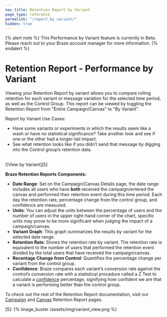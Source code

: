 ```yaml
---
nav_title: Retention Report by Variant
page_type: reference
permalink: "/report_by_variant/"
hidden: true
---
```


{% alert note %}
This Performance by Variant feature is currently in Beta. Please reach out to your Braze account manager for more information.
{% endalert %}

# Retention Report - Performance by Variant

Viewing your Retention Report by variant allows you to compare rolling retention for each variant or message variation for the selected time period, as well as the Control Group. This report can be viewed by toggling the Retention Report from "Entire Campaign/Canvas" to "By Variant". 

Report by Variant Use Cases:
- Have some variants or experiments in which the results seem like a wash or have no statistical significance? Take another look and see if one or the other had a longer-tail impact.
- See what retention looks like if you didn’t send that message by digging into the Control group’s retention data.<br><br>

![View by Variant][5]

__Braze Retention Reports Components:__
- __Date Range__: Set on the Campaign/Canvas Details page, the date range includes all users who have __both__ received the campaign/entered the canvas and performed their retention event during this time period. Each day the retention rate, percentage change from the control group, and confidence are measured.
- __Units__: You can adjust the units between the percentage of users and the number of users in the upper right-hand corner of the chart, specific units may prove to be more significant when judging the impact of a campaign/canvas.
- __Variant Graph__: This graph summarizes the results by variant for the selected date range.
- __Retention Rate__: Shows the retention rate by variant. The retention rate is equivalent to the number of users that performed the retention event divided by the total users that have received the campaign/canvas.
- __Recentage Change from Control__: Quantifies the percentage change per variant from the control group.
- __Confidence__: Braze compares each variant’s conversion rate against the control’s conversion rate with a statistical procedure called a Z Test to calculate a [confidence][3] percentage, signifying how confident we are that a variant is performing better than the control group.

To check out the rest of the Retention Report documentation, visit our [Campaign][1] and [Canvas][2] Retention Report pages. 


[1]: {{site.baseurl}}/user_guide/engagement_tools/campaigns/testing_and_more/retention_reports/
[2]: {{site.baseurl}}/user_guide/engagement_tools/canvas/retention_reports/
[3]: {{site.baseurl}}/user_guide/intelligence/multivariate_testing/#understanding-confidence
[5]: {% image_buster /assets/img/variant_view.png %}
